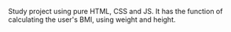 Study project using pure HTML, CSS and JS.
It has the function of calculating the user's BMI, using weight and height. 